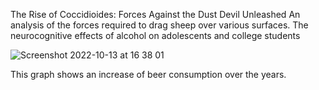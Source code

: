 The Rise of Coccidioides: Forces Against the Dust Devil Unleashed
An analysis of the forces required to drag sheep over various surfaces.
The neurocognitive effects of alcohol on adolescents and college students

![Screenshot 2022-10-13 at 16 38 01](https://user-images.githubusercontent.com/114676770/195629766-9c8fd64d-d2da-4b05-8811-f62f37238990.png)

This graph shows an increase of beer consumption over the years. 
